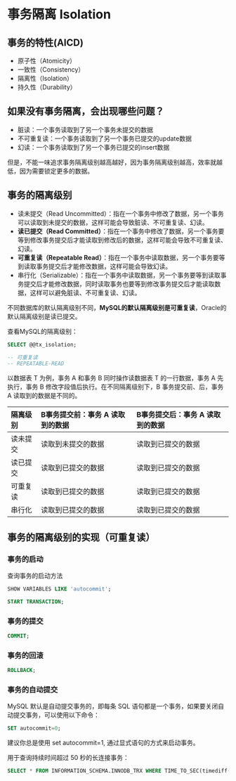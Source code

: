 # 事务隔离 Isolation

## 事务的特性(AICD)

- 原子性（Atomicity）
- 一致性（Consistency）
- 隔离性（Isolation）
- 持久性（Durability）

## 如果没有事务隔离，会出现哪些问题？

- 脏读：一个事务读取到了另一个事务未提交的数据
- 不可重复读：一个事务读取到了另一个事务已提交的update数据
- 幻读：一个事务读取到了另一个事务已提交的insert数据

但是，不能一味追求事务隔离级别越高越好，因为事务隔离级别越高，效率就越低，因为需要锁定更多的数据。

## 事务的隔离级别

- 读未提交（Read Uncommitted）：指在一个事务中修改了数据，另一个事务可以读取到未提交的数据，这样可能会导致脏读、不可重复读、幻读。
- **读已提交（Read Committed）**：指在一个事务中修改了数据，另一个事务要等到修改事务提交后才能读取到修改后的数据，这样可能会导致不可重复读、幻读。
- **可重复读（Repeatable Read）**：指在一个事务中读取数据，另一个事务要等到读取事务提交后才能修改数据，这样可能会导致幻读。
- 串行化（Serializable）：指在一个事务中读取数据，另一个事务要等到读取事务提交后才能修改数据，同时读取事务也要等到修改事务提交后才能读取数据，这样可以避免脏读、不可重复读、幻读。

不同数据库的默认隔离级别不同，**MySQL的默认隔离级别是可重复读**，Oracle的默认隔离级别是读已提交。

查看MySQL的隔离级别：

```sql
SELECT @@tx_isolation;

-- 可重复读
-- REPEATABLE-READ
```

以数据表 T 为例，事务 A 和事务 B 同时操作读数据表 T 的一行数据，事务 A 先执行，事务 B 修改字段值后执行。在不同隔离级别下，B 事务提交前、后，事务 A 读取到的数据是不同的。

| 隔离级别 | B事务提交前：事务 A 读取到的数据 | B事务提交后：事务 A 读取到的数据 |
| :--- | :--- | :--- |
| 读未提交 | 读取到未提交的数据 | 读取到已提交的数据 |
| 读已提交 | 读取到已提交的数据 | 读取到已提交的数据 |
| 可重复读 | 读取到已提交的数据 | 读取到已提交的数据 |
| 串行化 | 读取到已提交的数据 | 读取到已提交的数据 |

## 事务的隔离级别的实现（可重复读）

### 事务的启动

查询事务的启动方法

```sql
SHOW VARIABLES LIKE 'autocommit';
```

```sql
START TRANSACTION;
```

### 事务的提交

```sql
COMMIT;
```

### 事务的回滚

```sql
ROLLBACK;
```

### 事务的自动提交

MySQL 默认是自动提交事务的，即每条 SQL 语句都是一个事务，如果要关闭自动提交事务，可以使用以下命令：

```sql
SET autocommit=0;
```

建议你总是使用 set autocommit=1, 通过显式语句的方式来启动事务。 

用于查询持续时间超过 50 秒的长连接事务：

```sql
SELECT * FROM INFORMATION_SCHEMA.INNODB_TRX WHERE TIME_TO_SEC(timediff(now(),trx_started))>50;
```
